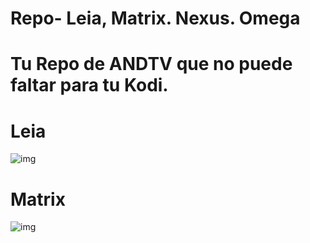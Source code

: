 # Repo- Leia, Matrix. Nexus. Omega
# Tu Repo de ANDTV que no puede faltar para tu Kodi.
# Leia
![img](https://i.imgur.com/DBrVLvy.jpg)
# Matrix
![img](https://i.imgur.com/FmHatKc.png)

